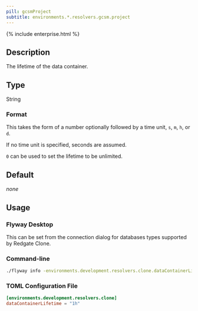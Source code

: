 ```yaml
---
pill: gcsmProject
subtitle: environments.*.resolvers.gcsm.project
---
```


{% include enterprise.html %}

## Description

The lifetime of the data container.

## Type

String

### Format

This takes the form of a number optionally followed by a time unit, `s`, `m`, `h`, or `d`.

If no time unit is specified, seconds are assumed.

`0` can be used to set the lifetime to be unlimited.

## Default

<i>none</i>

## Usage

### Flyway Desktop

This can be set from the connection dialog for databases types supported by Redgate Clone.

### Command-line

```bash
./flyway info -environments.development.resolvers.clone.dataContainerLifetime='1h'
```

### TOML Configuration File

```toml
[environments.development.resolvers.clone]
dataContainerLifetime = "1h"
```
